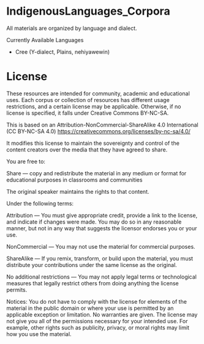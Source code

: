 # IndigenousLanguages_Corpora

All materials are organized by language and dialect.

Currently Available Languages
- Cree (Y-dialect, Plains, nehiyawewin)

# License

These resources are intended for community, academic and educational uses. Each corpus or collection of resources has different usage restrictions, and a certain license may be applicable. Otherwise, if no license is specified, it falls under Creative Commons BY-NC-SA. 

This is based on an Attribution-NonCommercial-ShareAlike 4.0 International (CC BY-NC-SA 4.0)
https://creativecommons.org/licenses/by-nc-sa/4.0/ 

It modifies this license to maintain the sovereignty and control of the content creators over the media that they have agreed to share.

You are free to:

Share — copy and redistribute the material in any medium or format for educational purposes in classrooms and communities 

The original speaker maintains the rights to that content.

Under the following terms:

Attribution — You must give appropriate credit, provide a link to the license, and indicate if changes were made. You may do so in any reasonable manner, but not in any way that suggests the licensor endorses you or your use.

NonCommercial — You may not use the material for commercial purposes.

ShareAlike — If you remix, transform, or build upon the material, you must distribute your contributions under the same license as the original.

No additional restrictions — You may not apply legal terms or technological measures that legally restrict others from doing anything the license permits.

Notices:
You do not have to comply with the license for elements of the material in the public domain or where your use is permitted by an applicable exception or limitation.
No warranties are given. The license may not give you all of the permissions necessary for your intended use. For example, other rights such as publicity, privacy, or moral rights may limit how you use the material.

 

